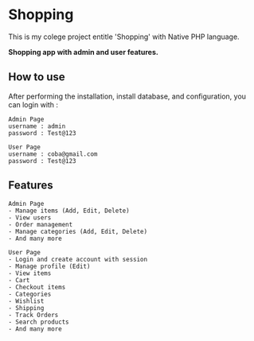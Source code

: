 # Shopping

This is my colege project entitle 'Shopping' with Native PHP language.

**Shopping app with admin and user features.**

## How to use

After performing the installation, install database, and configuration, you can login with :

```
Admin Page
username : admin
password : Test@123
```
```
User Page
username : coba@gmail.com
password : Test@123
```

## Features

```
Admin Page
- Manage items (Add, Edit, Delete)
- View users
- Order management
- Manage categories (Add, Edit, Delete)
- And many more
```
```
User Page
- Login and create account with session
- Manage profile (Edit)
- View items
- Cart
- Checkout items
- Categories
- Wishlist
- Shipping
- Track Orders
- Search products
- And many more
```
